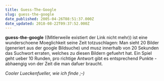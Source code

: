 ```yaml
---
title: Guess-The-Google
slug: guess-the-google
date_published: 2005-04-26T08:51:37.000Z
date_updated: 2018-08-22T09:37:52.000Z
---
```


**guess-the-google** ((Mitlerweile existiert der Link nicht mehr)) ist eine wunderschoene Moeglichkeit seine Zeit totzuschlagen: Man sieht 20 Bilder (generiert aus der google Bildsuche) und musz innerhalb von 20 Sekunden das Suchwort erraten, welches zu diesen Bildern gefuehrt hat. Ein Spiel geht ueber 10 Runden, pro richtige Antwort gibt es entsprechend Punkte - abhaengig von der Zeit die man dafuer braucht.

*Cooler Lueckenfueller, wie ich finde ;-)*
